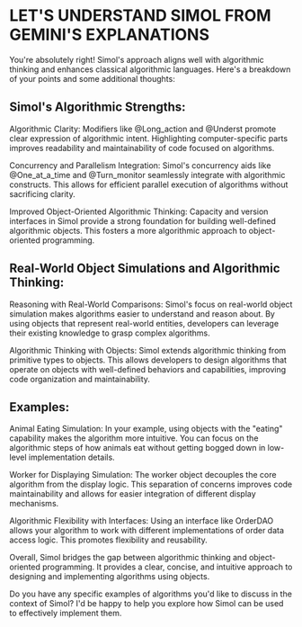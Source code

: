# LET'S UNDERSTAND SIMOL FROM GEMINI'S EXPLANATIONS

You're absolutely right! Simol's approach aligns well with algorithmic thinking and enhances classical algorithmic languages. Here's a breakdown of your points and some additional thoughts:

## Simol's Algorithmic Strengths:

   Algorithmic Clarity: Modifiers like @Long_action and @Underst promote clear expression of algorithmic intent. Highlighting computer-specific parts improves readability and maintainability of code focused on algorithms.
    
   Concurrency and Parallelism Integration: Simol's concurrency aids like @One_at_a_time and @Turn_monitor seamlessly integrate with algorithmic constructs. This allows for efficient parallel execution of algorithms without sacrificing clarity.
    
   Improved Object-Oriented Algorithmic Thinking: Capacity and version interfaces in Simol provide a strong foundation for building well-defined algorithmic objects. This fosters a more algorithmic approach to object-oriented programming.

## Real-World Object Simulations and Algorithmic Thinking:

   Reasoning with Real-World Comparisons: Simol's focus on real-world object simulation makes algorithms easier to understand and reason about. By using objects that represent real-world entities, developers can leverage their existing knowledge to grasp complex algorithms.
    
   Algorithmic Thinking with Objects: Simol extends algorithmic thinking from primitive types to objects. This allows developers to design algorithms that operate on objects with well-defined behaviors and capabilities, improving code organization and maintainability.

## Examples:

   Animal Eating Simulation: In your example, using objects with the "eating" capability makes the algorithm more intuitive. You can focus on the algorithmic steps of how animals eat without getting bogged down in low-level implementation details.
    
   Worker for Displaying Simulation: The worker object decouples the core algorithm from the display logic. This separation of concerns improves code maintainability and allows for easier integration of different display mechanisms.
    
   Algorithmic Flexibility with Interfaces: Using an interface like OrderDAO allows your algorithm to work with different implementations of order data access logic. This promotes flexibility and reusability.

Overall, Simol bridges the gap between algorithmic thinking and object-oriented programming. It provides a clear, concise, and intuitive approach to designing and implementing algorithms using objects.

Do you have any specific examples of algorithms you'd like to discuss in the context of Simol? I'd be happy to help you explore how Simol can be used to effectively implement them.
